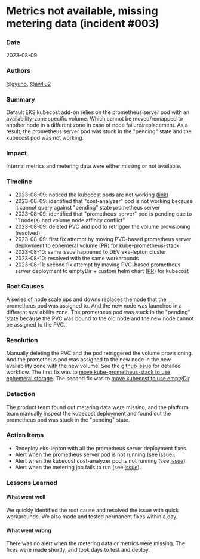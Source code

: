 
# Metrics not available, missing metering data (incident #003)

### Date

2023-08-09

### Authors

[@gyuho](http://github.com/gyuho), [@awliu2](http://github.com/awliu2)

### Summary

Default EKS kubecost add-on relies on the prometheus server pod with an availability-zone specific volume. Which cannot be moved/remapped to another node in a different zone in case of node failure/replacement. As a result, the prometheus server pod was stuck in the "pending" state and the kubecost pod was not working.

### Impact

Internal metrics and metering data were either missing or not available.

### Timeline

- 2023-08-09: noticed the kubecost pods are not working ([link](https://leptonai.slack.com/archives/C05AWUGS57Y/p1691533186237379))
- 2023-08-09: identified that "cost-analyzer" pod is not working because it cannot query against "pending" state prometheus server
- 2023-08-09: identified that "prometheus-server" pod is pending due to "1 node(s) had volume node affinity conflict"
- 2023-08-09: deleted PVC and pod to retrigger the volume provisioning (resolved)
- 2023-08-09: first fix attempt by moving PVC-based prometheus server deployment to ephemeral volume ([PR](https://github.com/leptonai/lepton/pull/2395)) for kube-prometheus-stack
- 2023-08-10: same issue happened to DEV eks-lepton cluster
- 2023-08-10: resolved with the same workarounds
- 2023-08-11: second fix attempt by moving PVC-based prometheus server deployment to emptyDir + custom helm chart ([PR](https://github.com/leptonai/lepton/pull/2466)) for kubecost

### Root Causes

A series of node scale ups and downs replaces the node that the prometheus pod was assigned to. And the new node was launched in a different availability zone. The prometheus pod was stuck in the "pending" state because the PVC was bound to the old node and the new node cannot be assigned to the PVC.

### Resolution

Manually deleting the PVC and the pod retriggered the volume provisioning. And the prometheus pod was assigned to the new node in the new availability zone with the new volume. See the [github issue](https://github.com/leptonai/lepton/issues/2434) for detailed workflow. The first fix was to [move kube-prometheus-stack to use ephemeral storage](https://github.com/leptonai/lepton/pull/2395). The second fix was to [move kubecost to use emptyDir](https://github.com/leptonai/lepton/pull/2466).

### Detection

The product team found out metering data were missing, and the platform team manually inspect the kubecost deployment and found out the prometheus pod was stuck in the "pending" state.

### Action Items

- Redeploy eks-lepton with all the prometheus server deployment fixes.
- Alert when the prometheus server pod is not running (see [issue](https://github.com/leptonai/lepton/issues/2424)).
- Alert when the kubecost cost-analyzer pod is not running (see [issue](https://github.com/leptonai/lepton/issues/2424)).
- Alert when the metering job fails to run (see [issue](https://github.com/leptonai/lepton/issues/2424)).

### Lessons Learned

#### What went well

We quickly identified the root cause and resolved the issue with quick workarounds. We also made and tested permanent fixes within a day.

#### What went wrong

There was no alert when the metering data or metrics were missing. The fixes were made shortly, and took days to test and deploy.
